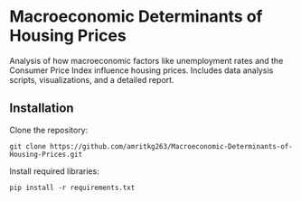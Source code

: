 # Macroeconomic Determinants of Housing Prices
Analysis of how macroeconomic factors like unemployment rates and the Consumer Price Index influence housing prices. Includes data analysis scripts, visualizations, and a detailed report.

## Installation
Clone the repository:
```
git clone https://github.com/amritkg263/Macroeconomic-Determinants-of-Housing-Prices.git
```
Install required libraries:
```
pip install -r requirements.txt
```
